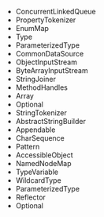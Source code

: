 - ConcurrentLinkedQueue
- PropertyTokenizer
- EnumMap
- Type
- ParameterizedType
- CommonDataSource
- ObjectInputStream
- ByteArrayInputStream
- StringJoiner
- MethodHandles
- Array
- Optional
- StringTokenizer
- AbstractStringBuilder 
-  Appendable
-   CharSequence 
-  Pattern
-  AccessibleObject
-  NamedNodeMap
-  TypeVariable
-  WildcardType
-  ParameterizedType
-  Reflector
-  Optional